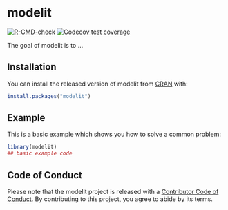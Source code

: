 
# modelit

<!-- badges: start -->
[![R-CMD-check](https://github.com/SciViews/modelit/workflows/R-CMD-check/badge.svg)](https://github.com/SciViews/modelit/actions)
[![Codecov test coverage](https://codecov.io/gh/SciViews/modelit/branch/main/graph/badge.svg)](https://codecov.io/gh/SciViews/modelit?branch=main)
<!-- badges: end -->

The goal of modelit is to ...

## Installation

You can install the released version of modelit from [CRAN](https://CRAN.R-project.org) with:

``` r
install.packages("modelit")
```

## Example

This is a basic example which shows you how to solve a common problem:

``` r
library(modelit)
## basic example code
```

## Code of Conduct

Please note that the modelit project is released with a [Contributor Code of Conduct](https://contributor-covenant.org/version/2/0/CODE_OF_CONDUCT.html). By contributing to this project, you agree to abide by its terms.
